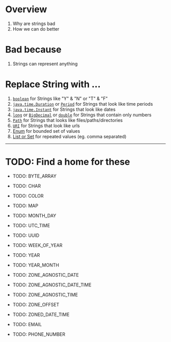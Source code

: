 # Overview
1. Why are strings bad
1. How we can do better


# Bad because
1. Strings can represent anything


# Replace String with ...
1. [`boolean`](https://docs.oracle.com/en/java/javase/11/docs/api/java.base/java/lang/Boolean.html) for Strings like "Y" & "N" or "T" & "F"
1. [`java.time.Duration`](https://docs.oracle.com/en/java/javase/11/docs/api/java.base/java/time/Duration.html) or [`Period`](https://docs.oracle.com/en/java/javase/11/docs/api/java.base/java/time/Period.html) for Strings that look like time periods
1. [`java.time.Instant`](https://docs.oracle.com/en/java/javase/11/docs/api/java.base/java/time/Instant.html) for Strings that look like dates
1. [`long`](https://docs.oracle.com/en/java/javase/11/docs/api/java.base/java/lang/Long.html) or [`BigDecimal`](https://docs.oracle.com/en/java/javase/11/docs/api/java.base/java/math/BigDecimal.html) or [`double`](https://docs.oracle.com/en/java/javase/11/docs/api/java.base/java/lang/Double.html) for Strings that contain only numbers
1. [`Path`](https://docs.oracle.com/en/java/javase/12/docs/api/java.base/java/nio/file/Path.html) for Strings that looks like files/paths/directories
1. [`URI`](https://docs.oracle.com/en/java/javase/11/docs/api/java.base/java/net/URI.html) for Strings that look like urls
1. [Enum](https://docs.oracle.com/javase/tutorial/java/javaOO/enum.html) for bounded set of values
1. [List or Set](./collections.selecting.md) for repeated values (eg. comma separated)



----------
# TODO: Find a home for these
- TODO: BYTE_ARRAY
- TODO: CHAR
- TODO: COLOR
- TODO: MAP
- TODO: MONTH_DAY
- TODO: UTC_TIME
- TODO: UUID
- TODO: WEEK_OF_YEAR
- TODO: YEAR
- TODO: YEAR_MONTH
- TODO: ZONE_AGNOSTIC_DATE
- TODO: ZONE_AGNOSTIC_DATE_TIME
- TODO: ZONE_AGNOSTIC_TIME
- TODO: ZONE_OFFSET
- TODO: ZONED_DATE_TIME

- TODO: EMAIL
- TODO: PHONE_NUMBER
